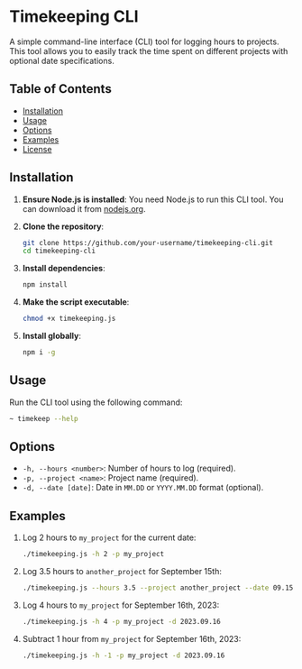 # Timekeeping CLI

A simple command-line interface (CLI) tool for logging hours to projects. This tool allows you to easily track the time spent on different projects with optional date specifications.

## Table of Contents
- [Installation](#installation)
- [Usage](#usage)
- [Options](#options)
- [Examples](#examples)
- [License](#license)

## Installation

1. **Ensure Node.js is installed**: You need Node.js to run this CLI tool. You can download it from [nodejs.org](https://nodejs.org/).

2. **Clone the repository**:
   ```bash
   git clone https://github.com/your-username/timekeeping-cli.git
   cd timekeeping-cli
   ```

3. **Install dependencies**:
   ```bash
   npm install 
   ```

4. **Make the script executable**:
   ```bash
   chmod +x timekeeping.js
   ```

5. **Install globally**:
   ```bash
   npm i -g
   ```
## Usage

Run the CLI tool using the following command:
```bash
~ timekeep --help
```

## Options

- `-h, --hours <number>`: Number of hours to log (required).
- `-p, --project <name>`: Project name (required).
- `-d, --date [date]`: Date in `MM.DD` or `YYYY.MM.DD` format (optional).

## Examples

1. Log 2 hours to `my_project` for the current date:
   ```bash
   ./timekeeping.js -h 2 -p my_project
   ```

2. Log 3.5 hours to `another_project` for September 15th:
   ```bash
   ./timekeeping.js --hours 3.5 --project another_project --date 09.15
   ```

3. Log 4 hours to `my_project` for September 16th, 2023:
   ```bash
   ./timekeeping.js -h 4 -p my_project -d 2023.09.16
   ```

4. Subtract 1 hour from `my_project` for September 16th, 2023:
   ```bash
   ./timekeeping.js -h -1 -p my_project -d 2023.09.16
   ```
